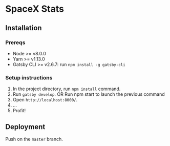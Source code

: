 # SpaceX Stats

## Installation

### Prereqs

- Node >= v8.0.0
- Yarn >= v1.13.0
- Gatsby CLI >= v2.6.7: run `npm install -g gatsby-cli`

### Setup instructions

1. In the project directory, run `npm install` command.
2. Run `gatsby develop`. OR Run npm start to launch the previous command
3. Open `http://localhost:8000/`.
4. ...
5. Profit!

## Deployment

Push on the `master` branch.
